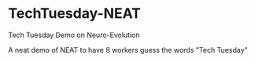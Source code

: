 # TechTuesday-NEAT
Tech Tuesday Demo on Neuro-Evolution

A neat demo of NEAT to have 8 workers guess the words "Tech Tuesday"
